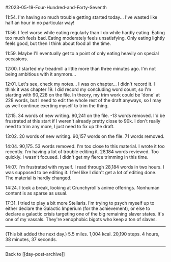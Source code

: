 #2023-05-19-Four-Hundred-and-Forty-Seventh

11:54.  I'm having so much trouble getting started today...  I've wasted like half an hour in no particular way!

11:56.  I feel worse while eating regularly than I do while hardly eating.  Eating too much feels bad.  Eating moderately feels unsatisfying.  Only eating lightly feels good, but then I think about food all the time.

11:59.  Maybe I'll eventually get to a point of only eating heavily on special occasions.

12:00.  I started my treadmill a little more than three minutes ago.  I'm not being ambitious with it anymore...

12:01.  Let's see, check my notes...  I was on chapter...  I didn't record it.  I think it was chapter 19.  I did record my concluding word count, so I'm starting with 90,228 on the file.  In theory, my trim work could be 'done' at 228 words, but I need to edit the whole rest of the draft anyways, so I may as well continue exerting myself to trim the thing.

12:15. 34 words of new writing.  90,241 on the file.  -13 words removed.  I'd be frustrated at this start if I weren't already pretty close to 90k.  I don't really need to trim any more, I just need to fix up the draft.

13:02.  20 words of new writing.  90,157 words on the file.  71 words removed.

14:04.  90,175.  53 words removed.  I'm too close to this material.  I wrote it too recently.  I'm having a lot of trouble editing it.  28,184 words reviewed.  Too quickly.  I wasn't focused.  I didn't get my fierce trimming in this time.

14:07.  I'm frustrated with myself.  I read through 28,184 words in two hours.  I was supposed to be editing it.  I feel like I didn't get a lot of editing done.  The material is hardly changed.

14:24.  I took a break, looking at Crunchyroll's anime offerings.  Nonhuman content is as sparse as usual.

17:31.  I tried to play a bit more Stellaris.  I'm trying to psych myself up to either declare the Galactic Imperium (for the achievement), or else to declare a galactic crisis targeting one of the big remaining slaver states.  It's one of my vassals.  They're xenophobic bigots who keep a ton of slaves.

---
(This bit added the next day.)  5.5 miles.  1,004 kcal.  20,190 steps.  4 hours, 38 minutes, 37 seconds.

---
Back to [[day-post-archive]]